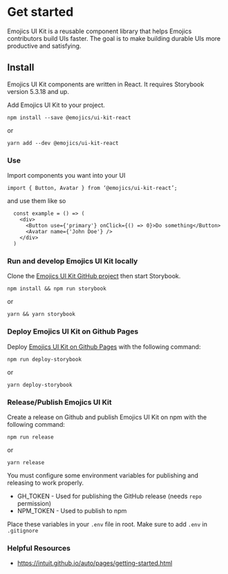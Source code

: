 # Get started

Emojics UI Kit is a reusable component library that helps Emojics contributors build UIs faster. The goal is to make building durable UIs more productive and satisfying.

## Install

Emojics UI Kit components are written in React. It requires Storybook version 5.3.18 and up.

Add Emojics UI Kit to your project.

`npm install --save @emojics/ui-kit-react`

or

`yarn add --dev @emojics/ui-kit-react`

### **Use**

Import components you want into your UI

`import { Button, Avatar } from ‘@emojics/ui-kit-react’;`

and use them like so

```
  const example = () => (
    <div>
      <Button use={'primary'} onClick={() => 0}>Do something</Button>
      <Avatar name={'John Doe'} />
    </div>
  )
```

### **Run and develop Emojics UI Kit locally**

Clone the [Emojics UI Kit GitHub project](https://github.com/emojics/ui-kit-react) then start Storybook.

`npm install && npm run storybook`

or

`yarn && yarn storybook`

### **Deploy Emojics UI Kit on Github Pages**

Deploy [Emojics UI Kit on Github Pages](https://emojics.github.io/ui-kit-react) with the following command:

`npm run deploy-storybook`

or

`yarn deploy-storybook`

### **Release/Publish Emojics UI Kit**

Create a release on Github and publish Emojics UI Kit on npm with the following command:

`npm run release`

or

`yarn release`

You must configure some environment variables for publishing and releasing to work properly.

-  GH_TOKEN - Used for publishing the GitHub release (needs `repo` permission)
-  NPM_TOKEN - Used to publish to npm

Place these variables in your `.env` file in root. Make sure to add `.env` in `.gitignore`

### **Helpful Resources**

-  https://intuit.github.io/auto/pages/getting-started.html
